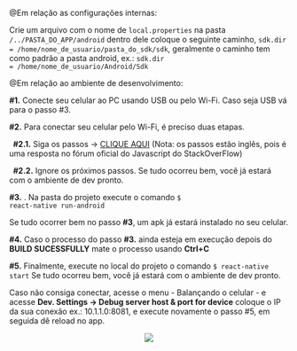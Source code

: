 @Em relação as configurações internas:

Crie um arquivo com o nome de <code>local.properties</code> na pasta <code>/../PASTA_DO_APP/android</code> dentro dele coloque o seguinte caminho, <code>sdk.dir = /home/nome_de_usuario/pasta_do_sdk/sdk</code>, geralmente o caminho tem como padrão a pasta android, ex.: <code>sdk.dir = /home/nome_de_usuario/Android/Sdk</code> 


@Em relação ao ambiente de desenvolvimento: 

<strong>#1.</strong> Conecte seu celular ao PC usando USB ou pelo Wi-Fi. Caso seja USB vá para o passo #3.

<strong>#2.</strong>  Para conectar seu celular pelo Wi-Fi, é preciso duas etapas.

&ensp;<strong>#2.1.</strong>  Siga os passos ->
<a href="https://stackoverflow.com/a/53038954/10531643">CLIQUE AQUI</a>
(Nota: os passos estão inglês, pois é uma resposta no fórum oficial do Javascript do StackOverFlow)

&ensp;<strong>#2.2.</strong> Ignore os próximos passos. Se tudo ocorreu bem, você já estará com o ambiente de dev pronto.

<strong>#3.</strong> . Na pasta do projeto execute o comando  <code>$ react-native run-android </code>

Se tudo ocorrer bem no passo <strong>#3</strong>, um apk já estará instalado no seu celular.

<strong>#4.</strong>  Caso o processo do passo <strong>#3.</strong>  ainda esteja em execução depois do <strong>BUILD SUCESSFULLY</strong>
 mate o processo usando <strong> Ctrl+C </strong>

<strong>#5.</strong> Finalmente, execute no local do projeto o comando <code>$ react-native start</code>
Se tudo ocorreu bem, você já estará com o ambiente de dev pronto.

Caso não consiga conectar, acesse o menu - Balançando o celular - e acesse <strong>Dev. Settings -> Debug server host & port for device</strong> coloque o IP da sua conexão ex.: 10.1.1.0:8081, e execute novamente o passo #5, em  seguida dê reload no app.

<p align="center">
  <img src="https://github.com/Hermanyo/GuiaUFS/blob/features-%26-improments%2C-LocalStorage-etc/assets/GuiaUFSInterface.png"> 
</p>
